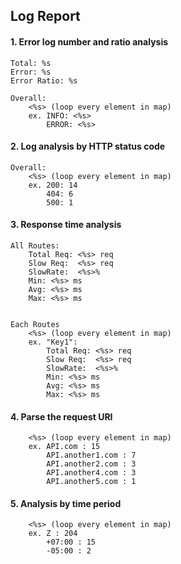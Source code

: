 ## Log Report

#### 1. Error log number and ratio analysis
    Total: %s
    Error: %s
    Error Ratio: %s
    
    Overall:
        <%s> (loop every element in map)
        ex. INFO: <%s>
            ERROR: <%s>

#### 2. Log analysis by HTTP status code
    Overall:
        <%s> (loop every element in map)
        ex. 200: 14
            404: 6
            500: 1

#### 3. Response time analysis
    All Routes:
        Total Req: <%s> req 
        Slow Req:  <%s> req
        SlowRate:  <%s>%
        Min: <%s> ms
        Avg: <%s> ms
        Max: <%s> ms
        

    Each Routes
        <%s> (loop every element in map)
        ex. "Key1":
            Total Req: <%s> req 
            Slow Req:  <%s> req
            SlowRate:  <%s>%
            Min: <%s> ms
            Avg: <%s> ms
            Max: <%s> ms

#### 4. Parse the request URI
        <%s> (loop every element in map)
        ex. API.com : 15
            API.another1.com : 7
            API.another2.com : 3
            API.another4.com : 3
            API.another5.com : 1

#### 5. Analysis by time period 
        <%s> (loop every element in map)
        ex. Z : 204
            +07:00 : 15
            -05:00 : 2
        